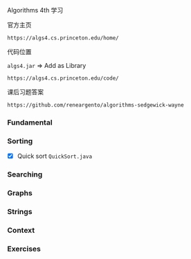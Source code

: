 Algorithms 4th 学习

官方主页

```
https://algs4.cs.princeton.edu/home/
```

代码位置

`algs4.jar` => Add as Library

```
https://algs4.cs.princeton.edu/code/
```

课后习题答案

```
https://github.com/reneargento/algorithms-sedgewick-wayne
```

### Fundamental

### Sorting

- [x] Quick sort `QuickSort.java`

### Searching

### Graphs

### Strings

### Context

### Exercises
